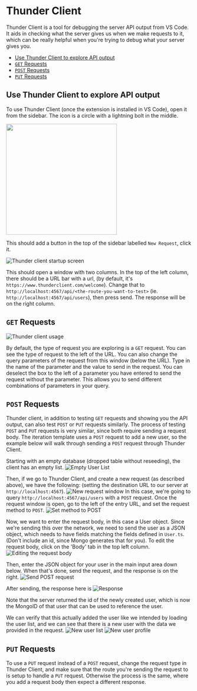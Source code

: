 # Thunder Client <!-- omit in toc -->

Thunder Client is a tool for debugging the server API output from VS Code.
It aids in checking what the server gives us when we make requests to it, which can be
really helpful when you're trying to debug what your server gives you.

- [Use Thunder Client to explore API output](#use-thunder-client-to-explore-api-output)
- [`GET` Requests](#get-requests)
- [`POST` Requests](#post-requests)
- [`PUT` Requests](#put-requests)


## Use Thunder Client to explore API output

To use Thunder Client (once the extension is installed in VS Code), open it from the sidebar.
The icon is a circle with a lightning bolt in the middle.

<img src = "https://user-images.githubusercontent.com/32685970/214179360-2ab176da-dc4f-43f8-8519-4ade1660ef89.png" height = 300 />

This should add a button in the top of the sidebar labelled `New Request`, click it.

![Thunder client startup screen](https://user-images.githubusercontent.com/32685970/214179462-d89c738c-7ab3-4ede-99a8-a3c240169884.png)

This should open a window with two columns. In the top of the left column,
there should be a URL bar with a url, (by default, it's `https://www.thunderclient.com/welcome`). 
Change that to `http://localhost:4567/api/<the-route-you-want-to-test>` (ie. `http://localhost:4567/api/users`), then press send. The response will be on the right column. 

## `GET` Requests
![Thunder client usage](https://user-images.githubusercontent.com/32685970/214179602-528f347b-b825-4446-9c91-d6671d8ad0bb.png)

By default, the type of request you are exploring is a `GET` request. You can see the type of request to the left of the URL. You can also change the query parameters of the request from this window (below the URL). Type in the name of the parameter and the value to send in the request. You can deselect the box to the left of a parameter you have entered to send the request without the parameter. This allows you to send different combinations of parameters in your query.


## `POST` Requests

Thunder client, in addition to testing `GET` requests and showing you the API output, can also test `POST` or `PUT` requests similarly. The process of testing `POST` and `PUT` requests is very similar, since both require sending a request body. The iteration template uses a `POST` request to add a new user, so the example below will walk through sending a `POST` request through Thunder Client.

Starting with an empty database (dropped table without reseeding), the client has an empty list.
![Empty User List](https://user-images.githubusercontent.com/32685970/218516124-da1252d3-f38f-4600-8af4-2853f6cc2bfb.png)

Then, if we go to Thunder Client, and create a new request (as described above), we have the following: (setting the destination URL to our server at `http://localhost:4567`).
![New request window](https://user-images.githubusercontent.com/32685970/218516615-75bb0dd4-d1d5-4f76-93da-69040c190709.png)
In this case, we're going to query `http://localhost:4567/api/users` with a `POST` request.
Once the request window is open, go to the left of the entry URL, and set the request method to `POST`.
![Set method to POST](https://user-images.githubusercontent.com/32685970/218516970-32057de1-1da5-4915-bf7e-bd41cfbe9e02.png)

Now, we want to enter the request body, in this case a User object. Since we're sending this over the network, we need to send the user as a JSON object, which needs to have fields matching the fields defined in `User.ts`. (Don't include an id, since Mongo generates that for you). To edit the request body, click on the 'Body' tab in the top left column. 
![Editing the request body](https://user-images.githubusercontent.com/32685970/218517277-16c923b0-c620-45f9-83b1-653267e71aa1.png)

Then, enter the JSON object for your user in the main input area down below. When that's done, send the request, and the response is on the right.
![Send POST request](https://user-images.githubusercontent.com/32685970/218517801-63aa6065-0b73-4411-bfa8-20d4075aa3ce.png)

After sending, the response here is
![Response](https://user-images.githubusercontent.com/32685970/218518046-0b0a20d5-c70b-4c38-8d96-9405c0177c22.png)

Note that the server returned the id of the newly created user, which is now the MongoID of that user that can be used to reference the user.

We can verify that this actually added the user like we intended by loading the user list, and we can see that there is a new user with the data we provided in the request.
![New user list](https://user-images.githubusercontent.com/32685970/218518453-31014033-ab4c-4884-9336-c26ce0713883.png)
![New user profile](https://user-images.githubusercontent.com/32685970/218518573-ce0242ff-d82a-4007-a085-33cf798a5937.png)

## `PUT` Requests
To use a `PUT` request instead of a `POST` request, change the request type in Thunder Client, and make sure that the route you're sending the request to is setup to handle a `PUT` request. Otherwise the process is the same, where you add a request body then expect a different response.
